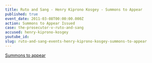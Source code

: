 ```yaml
---
title: Ruto and Sang - Henry Kiprono Kosgey - Summons to Appear
published: true
event_date: 2011-03-08T00:00:00.000Z
action: Summons to Appear Issued
case: the-prosecutor-v-ruto-and-sang
accused: henry-kiprono-kosgey
youtube_id:
slug: ruto-and-sang-events-henry-kiprono-kosgey-summons-to-appear
---
```



[Summons to appear](https://www.icc-cpi.int/Pages/record.aspx?docNo=ICC-01/09-01/11-1)
